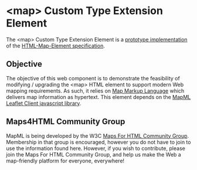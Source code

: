 # &lt;map&gt; Custom Type Extension Element

The &lt;map&gt; Custom Type Extension Element is a [prototype implementation](http://maps4html.github.io/MapML-Map-Custom-Element/) of the [HTML-Map-Element specification](http://maps4html.github.io/HTML-Map-Element/).

## Objective

The objective of this web component is to demonstrate the feasibility of modifying / upgrading the &lt;map&gt; HTML element to support modern Web mapping requirements.  As such, it relies on [Map Markup Language](http://maps4html.github.io/mapml/spec/) which delivers map information as hypertext.
This element depends on the [MapML Leaflet Client javascript library](https://github.com/Maps4HTML/MapML-Leaflet-Client).

## Maps4HTML Community Group

MapML is being developed by the W3C [Maps For HTML Community Group](http://www.w3.org/community/maps4html/).  Membership in that group is encouraged, however you do not have to join to use the information found here.  However, if you wish to contribute, please join the Maps For HTML Community Group, and help us make the Web a map-friendly platform for everyone, everywhere!
